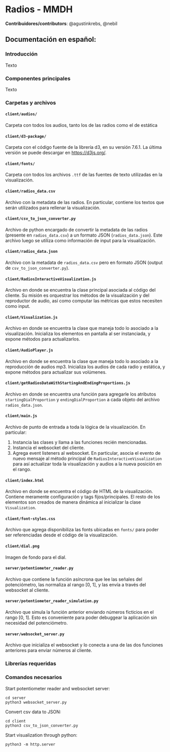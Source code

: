 # Radios - MMDH

**Contribuidores/contributors**: @agustinkrebs, @nebil
## Documentación en español:

### Introducción
Texto

### Componentes principales
Texto

### Carpetas y archivos
#### `client/audios/`
Carpeta con todos los audios, tanto los de las radios como el de estática

#### `client/d3-package/`
Carpeta con el código fuente de la librería d3, en su versión 7.6.1.
La última versión se puede descargar en https://d3js.org/.

#### `client/fonts/`
Carpeta con todos los archivos `.ttf` de las fuentes de texto utilizadas en la
visualización.

#### `client/radios_data.csv`
Archivo con la metadata de las radios. En particular, contiene los textos que serán
utilizados para rellenar la visualización.

#### `client/csv_to_json_converter.py`
Archivo de python encargado de convertir la metadata de las radios (presente en
`radios_data.csv`) a un formato JSON (`radios_data.json`). Este archivo luego se utiliza
como información de input para la visualización.

#### `client/radios_data.json`
Archivo con la metadata de `radios_data.csv` pero en formato JSON (output de
`csv_to_json_converter.py`).

#### `client/RadiosInteractiveVisualization.js`
Archivo en donde se encuentra la clase principal asociada al código del cliente. Su
misión es orquestrar los métodos de la visualización y del reproductor de audio, así
como computar las métricas que estos necesiten como input.

#### `client/Visualization.js`
Archivo en donde se encuentra la clase que maneja todo lo asociado a la visualización.
Inicializa los elementos en pantalla al ser instanciada, y expone métodos para
actualizarlos.

#### `client/AudioPlayer.js`
Archivo en donde se encuentra la clase que maneja todo lo asociado a la reproducción de
audios mp3. Inicializa los audios de cada radio y estática, y expone métodos para
actualizar sus volúmenes.

#### `client/getRadiosDataWithStartingAndEndingProportions.js`
Archivo en donde se encuentra una función para agregarle los atributos
`startingDialProportion` y `endingDialProportion` a cada objeto del archivo
`radios_data.json`.

#### `client/main.js`
Archivo de punto de entrada a toda la lógica de la visualización. En particular:
1. Instancia las clases y llama a las funciones recién mencionadas.
2. Instancia el websocket del cliente.
3. Agrega event listeners al websocket. En particular, asocia el evento de nuevo mensaje
al método principal de `RadiosInteractiveVisualization` para así actualizar toda la
visualización y audios a la nueva posición en el rango.

#### `client/index.html`
Archivo en donde se encuentra el código de HTML de la visualización. Contiene meramente
configuración y tags fijos/principales. El resto de los elementos son creados de manera
dinámica al inicializar la clase `Visualization`. 

#### `client/font-styles.css`
Archivo que agrega disponibiliza las fonts ubicadas en `fonts/` para poder ser
referenciadas desde el código de la visualización.

#### `client/dial.png`
Imagen de fondo para el dial.

#### `server/potentiometer_reader.py`
Archivo que contiene la función asíncrona que lee las señales del potenciómetro, las
normaliza al rango [0, 1], y las envía a través del websocket al cliente.

#### `server/potentiometer_reader_simulation.py`
Archivo que simula la función anterior enviando números ficticios en el rango [0, 1].
Esto es conveniente para poder debuggear la aplicación sin necesidad del potenciómetro.

#### `server/websocket_server.py`
Archivo que inicializa el websocket y lo conecta a una de las dos funciones anteriores
para enviar números al cliente.

### Librerías requeridas

### Comandos necesarios
Start potentiometer reader and websocket server:
```
cd server
python3 websocket_server.py
```
Convert csv data to JSON:
```
cd client
python3 csv_to_json_converter.py
```

Start visualization through python:
```
python3 -m http.server
```
